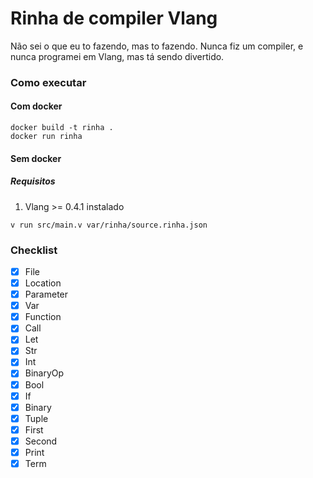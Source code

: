 # Rinha de compiler Vlang

Não sei o que eu to fazendo, mas to fazendo. Nunca fiz um compiler, e nunca programei em Vlang, mas tá sendo divertido.

### Como executar

#### Com docker

```
docker build -t rinha .
docker run rinha
```

#### Sem docker
##### Requisitos
1. Vlang >= 0.4.1 instalado

```
v run src/main.v var/rinha/source.rinha.json
```

### Checklist
- [x] File
- [x] Location
- [x] Parameter
- [x] Var
- [x] Function
- [x] Call
- [x] Let
- [x] Str
- [x] Int
- [x] BinaryOp
- [x] Bool
- [x] If
- [x] Binary
- [x] Tuple
- [x] First
- [x] Second
- [x] Print
- [x] Term

